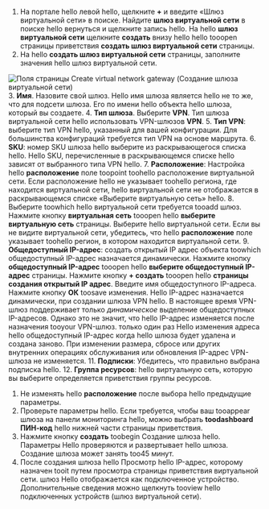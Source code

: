 1. На портале hello левой hello, щелкните  **+**  и введите «Шлюз виртуальной сети» в поиске. Найдите **шлюз виртуальной сети** в поиске hello вернуться и щелкните запись hello. На hello **шлюз виртуальной сети** щелкните **создать** внизу hello hello tooopen страницы приветствия **создать шлюз виртуальной сети** страницы.
2. На hello **создать шлюз виртуальной сети** страницы, заполните значения hello шлюз виртуальной сети.

  ![Поля страницы Create virtual network gateway (Создание шлюза виртуальной сети)](./media/vpn-gateway-add-gw-rm-portal-include/gw.png "Поля страницы Create virtual network gateway (Создание шлюза виртуальной сети)")
3. **Имя**. Назовите свой шлюз. Hello имя шлюза является hello не то же, что для подсети шлюза. Его по имени hello объекта hello шлюза, который вы создаете.
4. **Тип шлюза**. Выберите **VPN**. Тип шлюза виртуальной сети hello использовать VPN-шлюзов **VPN**.
5. **Тип VPN**: выберите тип VPN hello, указанный для вашей конфигурации. Для большинства конфигураций требуется тип VPN на основе маршрута.
6. **SKU**: номер SKU шлюза hello выберите из раскрывающегося списка hello. Hello SKU, перечисленные в раскрывающемся списке hello зависят от выбранного типа VPN hello.
7. **Расположение**: Настройка hello **расположение** поле toopoint toohello расположение виртуальной сети. Если расположение hello не указывает toohello региона, где находится виртуальной сети, hello виртуальной сети не отображается в раскрывающемся списке «Выберите виртуальную сеть» hello.
8. Выберите toowhich hello виртуальной сети требуется tooadd шлюз. Нажмите кнопку **виртуальная сеть** tooopen hello **выберите виртуальную сеть** страницы. Выберите hello виртуальной сети. Если вы не видите виртуальной сети, убедитесь, что hello **расположение** поле указывает toohello регион, в котором находится виртуальной сети.
9. **Общедоступный IP-адрес**: создать открытый IP адрес объекта toowhich общедоступный IP-адрес назначается динамически. Нажмите кнопку **общедоступный IP-адрес** tooopen hello **выберите общедоступный IP-адрес** страницы. Нажмите кнопку **+ создать** tooopen hello **страницы создания открытый IP адрес**. Введите имя общедоступного IP-адреса. Нажмите кнопку **ОК** toosave изменения. Hello IP-адрес назначается динамически, при создании шлюза VPN hello. В настоящее время VPN-шлюз поддерживает только *динамическое* выделение общедоступных IP-адресов. Однако это не значит, что hello IP-адрес изменяется после назначения tooyour VPN-шлюз. только один раз Hello изменения адреса hello общедоступный IP-адрес когда hello шлюза будет удалена и создана заново. При изменении размера, сбросе или других внутренних операциях обслуживания или обновления IP-адрес VPN-шлюза не изменяется.
11. **Подписки**: Убедитесь, что правильно выбрана подписка hello.
12. **Группа ресурсов**: hello виртуальную сеть, которую вы выберите определяется приветствия группы ресурсов.
1. Не изменять hello **расположение** после выбора hello предыдущие параметры.
2. Проверьте параметры hello. Если требуется, чтобы ваш tooappear шлюза на панели мониторинга hello, можно выбрать **toodashboard ПИН-код** hello нижней части страницы приветствия.
3. Нажмите кнопку **создать** toobegin Создание шлюза hello. Параметры Hello проверяются и развертывает hello шлюза. Создание шлюза может занять too45 минут.
4. После создания шлюза hello Просмотр hello IP-адрес, которому назначен tooit путем просмотра страницы приветствия виртуальной сети. шлюз Hello отображается как подключенное устройство. Дополнительные сведения можно щелкнуть tooview hello подключенных устройств (шлюз виртуальной сети).
